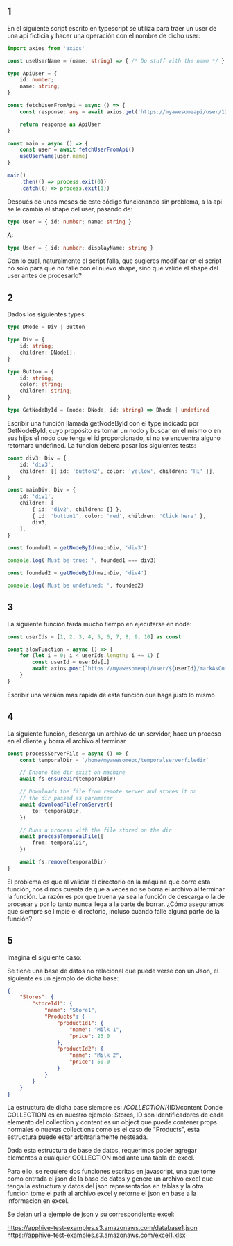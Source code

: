 ## 1
En el siguiente script escrito en typescript se utiliza para traer un user de una api ficticia y hacer una operación con el nombre de dicho user:

```typescript
import axios from 'axios'

const useUserName = (name: string) => { /* Do stuff with the name */ }

type ApiUser = {
    id: number;
    name: string;
}

const fetchUserFromApi = async () => {
    const response: any = await axios.get('https://myawesomeapi/user/123')

    return response as ApiUser
}

const main = async () => {
    const user = await fetchUserFromApi()
    useUserName(user.name)
}

main()
    .then(() => process.exit(0))
    .catch(() => process.exit(1))

```
Después de unos meses de este código funcionando sin problema, a la api se le cambia el shape del user, pasando de:
```typescript
type User = { id: number; name: string }
```
A:
```typescript
type User = { id: number; displayName: string }
```
Con lo cual, naturalmente el script falla, que sugieres modificar en el script no solo para que no falle con el nuevo shape, sino que valide el shape del user antes de procesarlo?

## 2
Dados los siguientes types:

```typescript
type DNode = Div | Button

type Div = {
    id: string;
    children: DNode[];
}

type Button = {
    id: string;
    color: string;
    children: string;
}

type GetNodeById = (node: DNode, id: string) => DNode | undefined

```
Escribir una función llamada getNodeById con el type indicado por GetNodeById, cuyo propósito es tomar un nodo y buscar en el mismo o en sus hijos el nodo que tenga el id proporcionado, si no se encuentra alguno retornara undefined.
La funcion debera pasar los siguientes tests:

```typescript
const div3: Div = {
    id: 'div3',
    children: [{ id: 'button2', color: 'yellow', children: 'Hi' }],
}

const mainDiv: Div = {
    id: 'div1',
    children: [
        { id: 'div2', children: [] },
        { id: 'button1', color: 'red', children: 'Click here' },
        div3,
    ],
}

const founded1 = getNodeById(mainDiv, 'div3')

console.log('Must be true: ', founded1 === div3)

const founded2 = getNodeById(mainDiv, 'div4')

console.log('Must be undefined: ', founded2)
```

## 3
La siguiente función tarda mucho tiempo en ejecutarse en node:
```typescript
const userIds = [1, 2, 3, 4, 5, 6, 7, 8, 9, 10] as const

const slowFunction = async () => {
    for (let i = 0; i < userIds.length; i += 1) {
        const userId = userIds[i]
        await axios.post(`https://myawesomeapi/user/${userId}/markAsCompleted`)
    }
}
```
Escribir una version mas rapida de esta función que haga justo lo mismo

## 4
La siguiente función, descarga un archivo de un servidor, hace un proceso en el cliente y borra el archivo al terminar

```typescript
const processServerFile = async () => {
    const temporalDir = `/home/myawesomepc/temporalserverfiledir`

    // Ensure the dir exist on machine
    await fs.ensureDir(temporalDir)

    // Downloads the file from remote server and stores it on
    // the dir passed as parameter
    await downloadFileFromServer({
        to: temporalDir,
    })

    // Runs a process with the file stored on the dir
    await processTemporalFile({
        from: temporalDir,
    })

    await fs.remove(temporalDir)
}
```
El problema es que al validar el directorio en la máquina que corre esta función, nos dimos cuenta de que a veces no se borra el archivo al terminar la función.
La razón es por que truena ya sea la función de descarga o la de procesar y por lo tanto nunca llega a la parte de borrar.
¿Cómo aseguramos que siempre se limpie el directorio, incluso cuando falle alguna parte de la función?

## 5
Imagina el siguiente caso:

Se tiene una base de datos no relacional que puede verse con un Json, el siguiente es un ejemplo de dicha base:

```json
{
    "Stores": {
        "storeId1": {
            "name": "Store1",
            "Products": {
                "productId1": {
                    "name": "Milk 1",
                    "price": 23.0
                },
                "productId2": {
                    "name": "Milk 2",
                    "price": 50.0
                }
            }
        }
    }
}
```

La estructura de dicha base siempre es: /${COLLECTION}/${ID}/content
Donde COLLECTION es en nuestro ejemplo: Stores, ID son identificadores de cada elemento del collection y content es un object que puede contener props normales o nuevas collections como es el caso de "Products", esta estructura puede estar arbitrariamente nesteada.

Dada esta estructura de base de datos, requerimos poder agregar elementos a cualquier COLLECTION mediante una tabla de excel.

Para ello, se requiere dos funciones escritas en javascript, una que tome como entrada el json de la base de datos y genere un archivo excel que tenga la estructura y datos del json representados en tablas y la otra funcion tome el path al archivo excel y retorne el json en base a la informacion en excel.

Se dejan url a ejemplo de json y su correspondiente excel:

https://apphive-test-examples.s3.amazonaws.com/database1.json
https://apphive-test-examples.s3.amazonaws.com/excel1.xlsx
